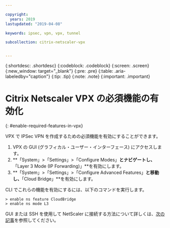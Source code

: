 ```yaml
---

copyright:
  years: 2019
lastupdated: "2019-04-08"

keywords: ipsec, vpn, vpx, tunnel

subcollection: citrix-netscaler-vpx


---
```


{:shortdesc: .shortdesc}
{:codeblock: .codeblock}
{:screen: .screen}
{:new_window: target="_blank"}
{:pre: .pre}
{:table: .aria-labeledby="caption"}
{:tip: .tip}
{:note: .note}
{:important: .important}

# Citrix Netscaler VPX の必須機能の有効化
{: #enable-required-features-in-vpx}

VPX で IPSec VPN を作成するための必須機能を有効にすることができます。

1.	VPX の GUI (グラフィカル・ユーザー・インターフェース) にアクセスします。
2.	**「System」>「Settings」>「Configure Modes」**とナビゲートし、**「Layer 3 Mode (IP Forwarding)」**を有効にします。
3.	**「System」>「Settings」>「Configure Advanced Features」**と移動し、**「Cloud Bridge」**を有効にします。

CLI でこれらの機能を有効にするには、以下のコマンドを実行します。

```
> enable ns feature CloudBridge
> enable ns mode L3

```

GUI または SSH を使用して NetScaler に接続する方法について詳しくは、[次の記事](/docs/infrastructure/citrix-netscaler-vpx?topic=citrix-netscaler-vpx-managing-your-citrix-netscaler-vpx#connecting-to-the-netscaler)を参照してください。
